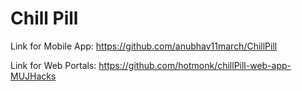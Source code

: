 # Chill Pill

Link for Mobile App: https://github.com/anubhav11march/ChillPill

Link for Web Portals: https://github.com/hotmonk/chillPill-web-app-MUJHacks

